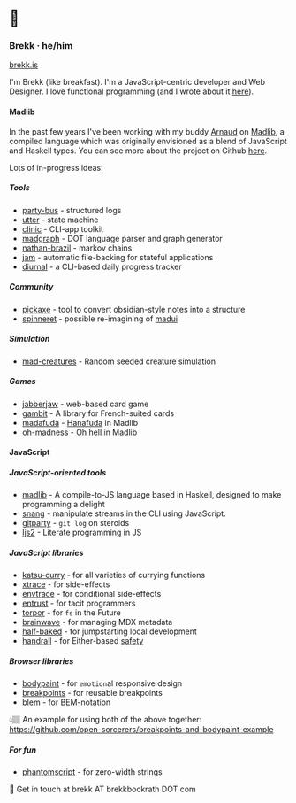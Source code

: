 # 👋
### Brekk · he/him
[brekk.is](https://brekk.is)

I'm Brekk (like breakfast). I'm a JavaScript-centric developer and Web Designer. I love functional programming (and I wrote about it [here](https://codepen.io/brekk/post/functional-workaholism)). 

#### Madlib

In the past few years I've been working with my buddy [Arnaud](https://github.com/aboeglin) on [Madlib](https://madlib.space), a compiled language which was originally envisioned as a blend of JavaScript and Haskell types. You can see more about the project on Github [here](https://github.com/madlib-lang/madlib).

Lots of in-progress ideas:

##### Tools
- [party-bus](https://github.com/brekk/party-bus) - structured logs
- [utter](https://github.com/brekk/utter) - state machine
- [clinic](https://github.com/brekk/clinic) - CLI-app toolkit
- [madgraph](https://github.com/brekk/madgraph) - DOT language parser and graph generator
- [nathan-brazil](https://github.com/brekk/nathan-brazil) - markov chains
- [jam](https://github.com/brekk/jam) - automatic file-backing for stateful applications
- [diurnal](https://github.com/brekk/diurnal) - a CLI-based daily progress tracker

##### Community
- [pickaxe](https://github.com/brekk/pickaxe) - tool to convert obsidian-style notes into a structure
- [spinneret](https://github.com/brekk/spinneret) - possible re-imagining of [madui](https://github.com/madlib-lang/madui)

##### Simulation
- [mad-creatures](https://github.com/brekk/mad-creatures) - Random seeded creature simulation

##### Games
- [jabberjaw](https://github.com/brekk/jabberjaw) - web-based card game
- [gambit](https://github.com/brekk/gambit) - A library for French-suited cards
- [madafuda](https://github.com/brekk/madafuda) - [Hanafuda](https://en.wikipedia.org/wiki/Hanafuda) in Madlib
- [oh-madness](https://github.com/brekk/oh-madness) - [Oh hell](https://en.wikipedia.org/wiki/Oh_hell) in Madlib

#### JavaScript

##### JavaScript-oriented tools

* [madlib](https://github.com/madlib-lang/madlib) - A compile-to-JS language based in Haskell, designed to make programming a delight
* [snang](https://www.npmjs.com/package/snang) - manipulate streams in the CLI using JavaScript.
* [gitparty](https://www.npmjs.com/package/gitparty) - `git log` on steroids
* [ljs2](https://www.npmjs.com/package/ljs2) - Literate programming in JS

##### JavaScript libraries

* [katsu-curry](https://www.npmjs.com/package/katsu-curry) - for all varieties of currying functions
* [xtrace](https://www.npmjs.com/package/xtrace) - for side-effects
* [envtrace](https://www.npmjs.com/package/envtrace) - for conditional side-effects
* [entrust](https://www.npmjs.com/package/entrust) - for tacit programmers
* [torpor](https://www.npmjs.com/package/torpor) - for `fs` in the Future
* [brainwave](https://www.npmjs.com/package/brainwave) - for managing MDX metadata
* [half-baked](https://www.npmjs.com/package/half-baked) - for jumpstarting local development
* [handrail](https://www.npmjs.com/package/handrail) - for Either-based [safety](https://codepen.io/brekk/post/functional-workaholism)

##### Browser libraries

* [bodypaint](https://www.npmjs.com/package/bodypaint) - for `emotion`al responsive design
* [breakpoints](https://www.npmjs.com/package/@open-sorcerers/breakpoints) - for reusable breakpoints
* [blem](https://www.npmjs.com/package/blem) - for BEM-notation

👆🏽 An example for using both of the above together: https://github.com/open-sorcerers/breakpoints-and-bodypaint-example

##### For fun

* [phantomscript](https://www.npmjs.com/package/phantomscript) - for zero-width strings

🌊 Get in touch at brekk AT brekkbockrath DOT com
